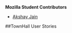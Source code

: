 
**Mozilla Student Contributors**
* [Akshay Jain](https://github.com/akshjain83)






##TownHall User Stories
